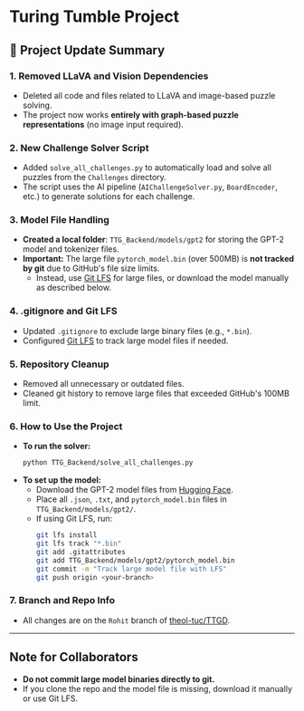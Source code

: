 # Turing Tumble Project

## 📝 Project Update Summary

### 1. Removed LLaVA and Vision Dependencies
- Deleted all code and files related to LLaVA and image-based puzzle solving.
- The project now works **entirely with graph-based puzzle representations** (no image input required).

### 2. New Challenge Solver Script
- Added `solve_all_challenges.py` to automatically load and solve all puzzles from the `Challenges` directory.
- The script uses the AI pipeline (`AIChallengeSolver.py`, `BoardEncoder`, etc.) to generate solutions for each challenge.

### 3. Model File Handling
- **Created a local folder**: `TTG_Backend/models/gpt2` for storing the GPT-2 model and tokenizer files.
- **Important:** The large file `pytorch_model.bin` (over 500MB) is **not tracked by git** due to GitHub's file size limits.
    - Instead, use [Git LFS](https://git-lfs.github.com/) for large files, or download the model manually as described below.

### 4. .gitignore and Git LFS
- Updated `.gitignore` to exclude large binary files (e.g., `*.bin`).
- Configured [Git LFS](https://git-lfs.github.com/) to track large model files if needed.

### 5. Repository Cleanup
- Removed all unnecessary or outdated files.
- Cleaned git history to remove large files that exceeded GitHub's 100MB limit.

### 6. How to Use the Project
- **To run the solver:**  
  ```sh
  python TTG_Backend/solve_all_challenges.py
  ```
- **To set up the model:**  
  - Download the GPT-2 model files from [Hugging Face](https://huggingface.co/gpt2).
  - Place all `.json`, `.txt`, and `pytorch_model.bin` files in `TTG_Backend/models/gpt2/`.
  - If using Git LFS, run:
    ```sh
    git lfs install
    git lfs track "*.bin"
    git add .gitattributes
    git add TTG_Backend/models/gpt2/pytorch_model.bin
    git commit -m "Track large model file with LFS"
    git push origin <your-branch>
    ```

### 7. Branch and Repo Info
- All changes are on the `Rohit` branch of [theol-tuc/TTGD](https://github.com/theol-tuc/TTGD/tree/Rohit).

---

## Note for Collaborators
- **Do not commit large model binaries directly to git.**
- If you clone the repo and the model file is missing, download it manually or use Git LFS.
